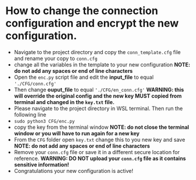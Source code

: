 # How to change the connection configuration and encrypt the new configuration.

* Navigate to the project directory and copy the `conn_template.cfg` file and rename your copy to `conn.cfg`
* change all the variables in the template to your new configuration **NOTE: do not add any spaces or end of line characters**
* Open the `enc.py` script file and edit the **input_file** to equal `'./CFG/conn.cfg'`
* Then change **ouput_file** to equal `'./CFG/en_conn.cfg'` **WARNING: this will override the original config and the new key MUST copied from terminal and changed in the `key.txt` file.**
* Please navigate to the project directory in WSL terminal. Then run the following line
* `sudo python3 CFG/enc.py`
* copy the key from the terminal window **NOTE: do not close the terminal window or you will have to run again for a new key**
* From the `CFG` folder open `key.txt` change this to you new key and save **NOTE: do not add any spaces or end of line characters**
* Remove your `conn.cfg` file or save it in a different secure location for reference. **WARNING: DO NOT upload your `conn.cfg` file as it contains sensitive information!**
* Congratulations your new configuration is active!
